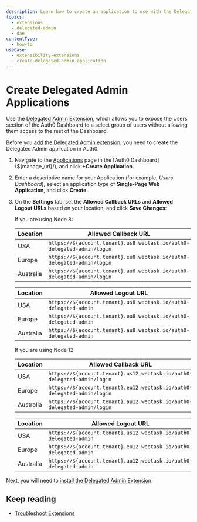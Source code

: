 ```yaml
---
description: Learn how to create an application to use with the Delegated Admin Extension, which allows you to expose the Users section of the Auth0 Dashboard to a select group of users without allowing them access to the rest of the Dashboard.
topics:
  - extensions
  - delegated-admin
  - dae
contentType:
  - how-to
useCase:
  - extensibility-extensions
  - create-delegated-admin-application
---
```

# Create Delegated Admin Applications

Use the [Delegated Admin Extension](/extensions/delegated-admin), which allows you to expose the Users section of the Auth0 Dashboard to a select group of users without allowing them access to the rest of the Dashboard.

Before you [add the Delegated Admin extension](/dashboard/guides/extensions/delegated-admin-install-extension), you need to create the Delegated Admin application in Auth0.

1. Navigate to the [Applications](${manage_url}/#/applications) page in the [Auth0 Dashboard](${manage_url}/), and click **+Create Application**.

2. Enter a descriptive name for your Application (for example, *Users Dashboard*), select an application type of **Single-Page Web Application**, and click **Create**.

3. On the **Settings** tab, set the **Allowed Callback URLs** and **Allowed Logout URLs** based on your location, and click **Save Changes**:

    If you are using Node 8:

    | Location  | Allowed Callback URL |
    | --------- | -------------------- |
    | USA       | `https://${account.tenant}.us8.webtask.io/auth0-delegated-admin/login` |
    | Europe    | `https://${account.tenant}.eu8.webtask.io/auth0-delegated-admin/login` |
    | Australia | `https://${account.tenant}.au8.webtask.io/auth0-delegated-admin/login` |

    | Location  | Allowed Logout URL |
    | --------- | ------------------ |
    | USA       | `https://${account.tenant}.us8.webtask.io/auth0-delegated-admin` |
    | Europe    | `https://${account.tenant}.eu8.webtask.io/auth0-delegated-admin` |
    | Australia | `https://${account.tenant}.au8.webtask.io/auth0-delegated-admin` |

    If you are using Node 12:

    | Location  | Allowed Callback URL |
    | --------- | -------------------- |
    | USA       | `https://${account.tenant}.us12.webtask.io/auth0-delegated-admin/login` |
    | Europe    | `https://${account.tenant}.eu12.webtask.io/auth0-delegated-admin/login` |
    | Australia | `https://${account.tenant}.au12.webtask.io/auth0-delegated-admin/login` |

    | Location  | Allowed Logout URL |
    | --------- | ------------------ |
    | USA       | `https://${account.tenant}.us12.webtask.io/auth0-delegated-admin` |
    | Europe    | `https://${account.tenant}.eu12.webtask.io/auth0-delegated-admin` |
    | Australia | `https://${account.tenant}.au12.webtask.io/auth0-delegated-admin` |

Next, you will need to [install the Delegated Admin Extension](/dashboard/guides/extensions/delegated-admin-install-extension).

## Keep reading

- [Troubleshoot Extensions](/extensions/troubleshoot)
